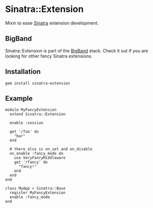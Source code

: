 Sinatra::Extension
==================

Mixin to ease [Sinatra](http://sinatrarb.com) extension development.

BigBand
-------

Sinatra::Extension is part of the [BigBand](http://github.com/rkh/big_band) stack.
Check it out if you are looking for other fancy Sinatra extensions.

Installation
------------

    gem install sinatra-extension

Example
-------

    module MyFancyExtension
      extend Sinatra::Extension
      
      enable :session
      
      get '/foo' do
        "bar"
      end
      
      # there also is on_set and on_disable
      on_enable :fancy_mode do
        use VeryFancyMiddleware
        get '/fancy' do
          "fancy!"
        end
      end
    end
    
    class MyApp < Sinatra::Base
      register MyFancyExtension
      enable :fancy_mode
    end
